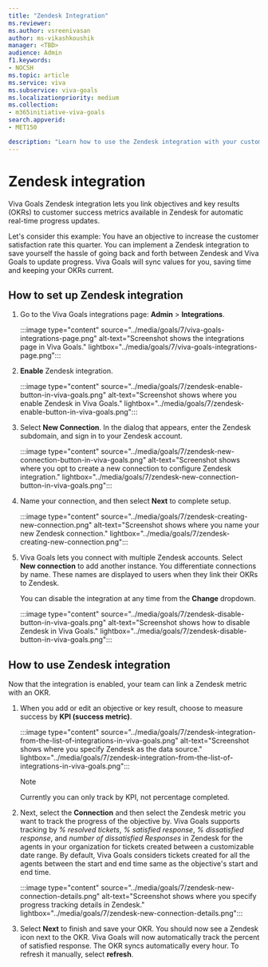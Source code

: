 ```yaml
---
title: "Zendesk Integration"
ms.reviewer: 
ms.author: vsreenivasan
author: ms-vikashkoushik
manager: <TBD>
audience: Admin
f1.keywords:
- NOCSH
ms.topic: article
ms.service: viva
ms.subservice: viva-goals
ms.localizationpriority: medium
ms.collection:  
- m365initiative-viva-goals
search.appverid:
- MET150

description: "Learn how to use the Zendesk integration with your customer success OKRs."
---
```


# Zendesk integration

Viva Goals Zendesk integration lets you link objectives and key results (OKRs) to customer success metrics available in Zendesk for automatic real-time progress updates. 
    
Let's consider this example: You have an objective to increase the customer satisfaction rate this quarter. You can implement a Zendesk integration to save yourself the hassle of going back and forth between Zendesk and Viva Goals to update progress. Viva Goals will sync values for you, saving time and keeping your OKRs current.

## How to set up Zendesk integration

1. Go to the Viva Goals integrations page:  **Admin** > **Integrations**.
    
    :::image type="content" source="../media/goals/7/viva-goals-integrations-page.png" alt-text="Screenshot shows the integrations page in Viva Goals." lightbox="../media/goals/7/viva-goals-integrations-page.png":::

2. **Enable** Zendesk integration.
    
    :::image type="content" source="../media/goals/7/zendesk-enable-button-in-viva-goals.png" alt-text="Screenshot shows where you enable Zendesk in Viva Goals." lightbox="../media/goals/7/zendesk-enable-button-in-viva-goals.png":::

3. Select **New Connection**. In the dialog that appears, enter the Zendesk subdomain, and sign in to your Zendesk account.
    
     :::image type="content" source="../media/goals/7/zendesk-new-connection-button-in-viva-goals.png" alt-text="Screenshot shows where you opt to create a new connection to configure Zendesk integration." lightbox="../media/goals/7/zendesk-new-connection-button-in-viva-goals.png":::

4. Name your connection, and then select **Next** to complete setup.
    
     :::image type="content" source="../media/goals/7/zendesk-creating-new-connection.png" alt-text="Screenshot shows where you name your new Zendesk connection." lightbox="../media/goals/7/zendesk-creating-new-connection.png":::

5. Viva Goals lets you connect with multiple Zendesk accounts. Select **New connection** to add another instance. You differentiate connections by name. These names are displayed to users when they link their OKRs to Zendesk.

   You can disable the integration at any time from the **Change** dropdown.
    
    :::image type="content" source="../media/goals/7/zendesk-disable-button-in-viva-goals.png" alt-text="Screenshot shows how to disable Zendesk in Viva Goals." lightbox="../media/goals/7/zendesk-disable-button-in-viva-goals.png":::

## How to use Zendesk integration

Now that the integration is enabled, your team can link a Zendesk metric with an OKR.

1. When you add or edit an objective or key result, choose to measure success by **KPI (success metric)**.
    
    :::image type="content" source="../media/goals/7/zendesk-integration-from-the-list-of-integrations-in-viva-goals.png" alt-text="Screenshot shows where you specify Zendesk as the data source." lightbox="../media/goals/7/zendesk-integration-from-the-list-of-integrations-in-viva-goals.png":::

    > [!NOTE]
    > Currently you can only track by KPI, not percentage completed. 

2. Next, select the **Connection** and then select the Zendesk metric you want to track the progress of the objective by. Viva Goals supports tracking by *% resolved tickets*, *% satisfied response*, *% dissatisfied response*, and *number of dissatisfied Responses* in Zendesk for the agents in your organization for tickets created between a customizable date range. By default, Viva Goals considers tickets created for all the agents between the start and end time same as the objective's start and end time.
    
    :::image type="content" source="../media/goals/7/zendesk-new-connection-details.png" alt-text="Screenshot shows where you specify progress tracking details in Zendesk." lightbox="../media/goals/7/zendesk-new-connection-details.png":::

3. Select **Next** to finish and save your OKR. You should now see a Zendesk icon next to the OKR. Viva Goals will now automatically track the percent of satisfied response. The OKR syncs automatically every hour. To refresh it manually, select **refresh**.
